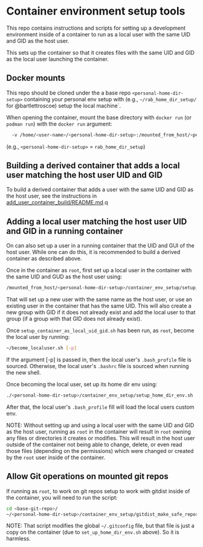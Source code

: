 # Container environment setup tools

This repo contains instructions and scripts for setting up a development
environment inside of a container to run as a local user with the same UID and
GID as the host user.

This sets up the container so that it creates files with the same UID and GID as
the local user launching the container.  

## Docker mounts

This repo should be cloned under the a base repo `<personal-home-dir-setup>`
containing your personal env setup with (e.g., `~/rab_home_dir_setup/` for
@bartlettroscoe) setup the local machine`.

When opening the container, mount the base directory with `docker run` (or
`podman run`) with the `docker run` argument:

```bash
  -v /home/<user-name>/<personal-home-dir-setup>:/mounted_from_host/<personal-home-dir-setup>
```

(e.g., `<personal-home-dir-setup>` = `rab_home_dir_setup`)

## Building a derived container that adds a local user matching the host user UID and GID

To build a derived container that adds a user with the same UID and GID as the
host user, see the instructions in
[add_user_container_build/README.md](./add_user_container_build/README.md).q

## Adding a local user matching the host user UID and GID in a running container

On can also set up a user in a running container that the UID and GUI of the
host user.  While one can do this, it is recommended to build a derived
container as described above.

Once in the container as `root`, first set up a local user in the container with
the same UID and GUD as the host user using:

```bash
/mounted_from_host/<personal-home-dir-setup>/container_env_setup/setup_container_as_local_uid_gid.sh
```

That will set up a new user with the same name as the host user, or use an
existing user in the container that has the same UID.  This will also create a
new group with GID if it does not already exist and add the local user to that
group (if a group with that GID does not already exist).

Once `setup_container_as_local_uid_gid.sh` has been run, as `root`, become the
local user by running:

```bash
~/become_localuser.sh [-p]
```

If the argument [-p] is passed in, then the local user's `.bash_profile` file is
sourced.  Otherwise, the local user's `.bashrc` file is sourced when running the
new shell.

Once becoming the local user, set up its home dir env using:

```bash
./<personal-home-dir-setup>/container_env_setup/setup_home_dir_env.sh
```

After that, the local user's `.bash_profile` fill will load the local users
custom env.

NOTE: Without setting up and using a local user with the same UID and GID as the
host user, running as `root` in the container will result in `root` owning any
files or directories it creates or modifies.  This will result in the host user
outside of the container not being able to change, delete, or even read those
files (depending on the permissions) which were changed or created by the `root`
user inside of the container. 

## Allow Git operations on mounted git repos

If running as `root`, to work on git repos setup to work with gitdist inside of
the container, you will need to run the script:

```bash
cd <base-git-repo>/
~/<personal-home-dir-setup>/container_env_setup/gitdist_make_safe_repos.sh
```

NOTE: That script modifies the global `~/.gitconfig` file, but that file is just
a copy on the container (due to `set_up_home_dir_env.sh` above).  So it is
harmless.

